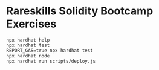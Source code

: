# Rareskills Solidity Bootcamp Exercises

```shell
npx hardhat help
npx hardhat test
REPORT_GAS=true npx hardhat test
npx hardhat node
npx hardhat run scripts/deploy.js
```
